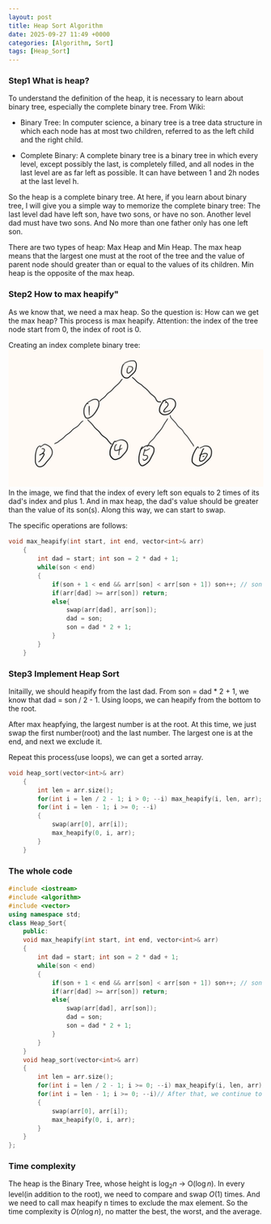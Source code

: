 ```yaml
---
layout: post
title: Heap Sort Algorithm
date: 2025-09-27 11:49 +0000
categories: [Algorithm, Sort]
tags: [Heap_Sort]
---
```

### **Step1 What is heap?**

To understand the definition of the heap, it is necessary to learn about binary tree, especially the complete binary tree.
From Wiki:

- Binary Tree: In computer science, a binary tree is a tree data structure in which each node has at most two children, referred to as the left child and the right child.

- Complete Binary: A complete binary tree is a binary tree in which every level, except possibly the last, is completely filled, and all nodes in the last level are as far left as possible. It can have between 1 and 2h nodes at the last level h.

So the heap is a complete binary tree. At here, if you learn about binary tree, I will give you a simple way to memorize the complete binary tree: The last level dad have left son, have two sons, or have no son. Another level dad must have two sons. And No more than one father only has one left son.

There are two types of heap: Max Heap and Min Heap. The max heap means that the largest one must at the root of the tree and the value of parent node should greater than or equal to the values of its children. Min heap is the opposite of the max heap.

### **Step2 How to max heapify"**

As we know that, we need a max heap. So the question is: How can we get the max heap? This process is max heapify. Attention: the index of the tree node start from 0, the index of root is 0.

Creating an index complete binary tree:
![alt text](/assets/images/image.png)
In the image, we find that the index of every left son equals to 2 times of its dad's index and plus 1. And in max heap, the dad's value should be greater than the value of its son(s). Along this way, we can start to swap.

The specific operations are follows:

```c++
void max_heapify(int start, int end, vector<int>& arr)
    {
        int dad = start; int son = 2 * dad + 1;
        while(son < end)
        {
            if(son + 1 < end && arr[son] < arr[son + 1]) son++; // son + 1 means the right son. Finally give the greatest son.
            if(arr[dad] >= arr[son]) return;
            else{
                swap(arr[dad], arr[son]);
                dad = son;
                son = dad * 2 + 1;
            }
        }
    }
```

### **Step3 Implement Heap Sort**

Initailly, we should heapify from the last dad. From son = dad * 2 + 1, we know that dad = son / 2 - 1. Using loops, we can heapify from the bottom to the root.

After max heapfying, the largest number is at the root. At this time, we just swap the first number(root) and the last number. The largest one is at the end, and next we exclude it.

Repeat this process(use loops), we can get a sorted array.

```c++
void heap_sort(vector<int>& arr)
    {
        int len = arr.size();
        for(int i = len / 2 - 1; i > 0; --i) max_heapify(i, len, arr);
        for(int i = len - 1; i >= 0; --i)
        {
            swap(arr[0], arr[i]);
            max_heapify(0, i, arr);
        }
    }
```

### **The whole code**

```c++
#include <iostream>
#include <algorithm>
#include <vector>
using namespace std;
class Heap_Sort{
    public:
    void max_heapify(int start, int end, vector<int>& arr)
    {
        int dad = start; int son = 2 * dad + 1;
        while(son < end)
        {
            if(son + 1 < end && arr[son] < arr[son + 1]) son++; // son + 1 means the right son. Finally give the greatest son.
            if(arr[dad] >= arr[son]) return;
            else{
                swap(arr[dad], arr[son]);
                dad = son;
                son = dad * 2 + 1;
            }
        }
    }
    void heap_sort(vector<int>& arr)
    {
        int len = arr.size();
        for(int i = len / 2 - 1; i >= 0; --i) max_heapify(i, len, arr);// Initail maintain from the bottom, and obtain the maximum numbers, at the same time ensuring that the second largest number is on the second level, the third largest number is on the third level, and so on.
        for(int i = len - 1; i >= 0; --i)// After that, we continue to maintain it from top, ensuring that the parent value is greater than the child value at each level.
        {
            swap(arr[0], arr[i]);
            max_heapify(0, i, arr);
        }
    }
};
```

### **Time complexity**

The heap is the Binary Tree, whose height is $\log_2 n$ -> O($\log n$). In every level(in addition to the root), we need to compare and swap $O(1)$ times. And we need to call max heapify n times to exclude the max element. So the time complexity is $O(n \log n)$, no matter the best, the worst, and the average.
